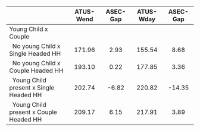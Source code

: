 
|                      |    ATUS-Wend |     ASEC-Gap |    ATUS-Wday |     ASEC-Gap |
| -------------------- | :----------: | :----------: | :----------: | :----------: |
| Young Child x Couple |              |              |              |              |
| &nbsp;&nbsp;No young Child x Single Headed HH |       171.96 |         2.93 |       155.54 |         8.68 |
| &nbsp;&nbsp;No young Child x Couple Headed HH |       193.10 |         0.22 |       177.85 |         3.36 |
| &nbsp;&nbsp;Young Child present x Single Headed HH |       202.74 |        -6.82 |       220.82 |       -14.35 |
| &nbsp;&nbsp;Young Child present x Couple Headed HH |       209.17 |         6.15 |       217.91 |         3.89 |

